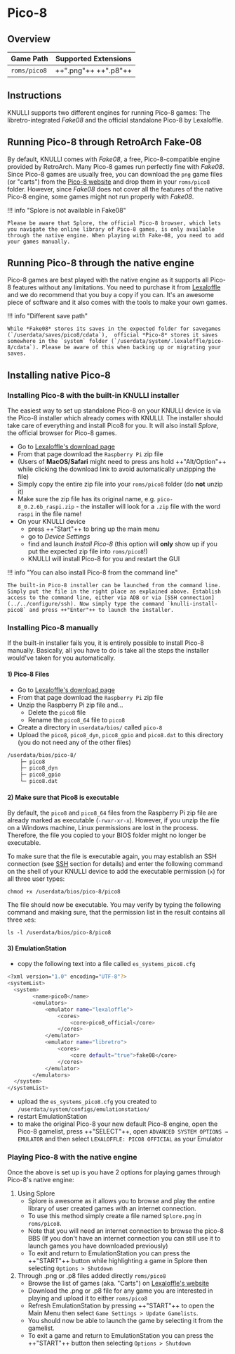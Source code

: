 # Pico-8

## Overview

| Game Path | Supported Extensions |
| --- | --- |
| `roms/pico8` | ++".png"++ ++".p8"++ |

## Instructions

KNULLI supports two different engines for running Pico-8 games: The libretro-integrated *Fake08* and the official standalone Pico-8 by Lexaloffle.

## Running Pico-8 through RetroArch Fake-08

By default, KNULLI comes with *Fake08*, a free, Pico-8-compatible engine provided by RetroArch. Many Pico-8 games run perfectly fine with *Fake08*. Since Pico-8 games are usually free, you can download the `png` game files (or "carts") from the [Pico-8 website](https://www.lexaloffle.com/bbs/?cat=7&carts_tab=1#mode=carts&sub=2) and drop them in your `roms/pico8` folder. However, since *Fake08* does not cover all the features of the native Pico-8 engine, some games might not run properly with *Fake08*.

!!! info "Splore is not available in Fake08"

    Please be aware that Splore, the official Pico-8 browser, which lets you navigate the online library of Pico-8 games, is only available through the native engine. When playing with Fake-08, you need to add your games manually.

## Running Pico-8 through the native engine

Pico-8 games are best played with the native engine as it supports all Pico-8 features without any limitations.  You need to purchase it from [Lexaloffle](https://www.lexaloffle.com/pico-8.php) and we do recommend that you buy a copy if you can. It's an awesome piece of software and it also comes with the tools to make your own games.

!!! info "Different save path"

    While *Fake08* stores its saves in the expected folder for savegames (`/userdata/saves/pico8/cdata`),  official *Pico-8* stores it saves somewhere in the `system` folder (`/userdata/system/.lexaloffle/pico-8/cdata`). Please be aware of this when backing up or migrating your saves.

## Installing native Pico-8

### Installing Pico-8 with the built-in KNULLI installer

The easiest way to set up standalone Pico-8 on your KNULLI device is via the Pico-8 installer which already comes with KNULLI. The installer should take care of everything and install Pico8 for you. It will also install *Splore*, the official browser for Pico-8 games.

- Go to [Lexaloffle's download page](https://www.lexaloffle.com/games.php?page=updates)
- From that page download the `Raspberry Pi` zip file
- (Users of **MacOS/Safari** might need to press ans hold ++"Alt/Option"++ while clicking the download link to avoid automatically unzipping the file)
- Simply copy the entire zip file into your `roms/pico8` folder (do **not** unzip it)
- Make sure the zip file has its original name, e.g. `pico-8_0.2.6b_raspi.zip` - the installer will look for a `.zip` file with the word `raspi` in the file name!
- On your KNULLI device
    - press ++"Start"++ to bring up the main menu
    - go to *Device Settings*
    - find and launch *Install Pico-8* (this option will **only** show up if you put the expected zip file into `roms/pico8`!)
    - KNULLI will install Pico-8 for you and restart the GUI

!!! info "You can also install Pico-8 from the command line"

    The built-in Pico-8 installer can be launched from the command line. Simply put the file in the right place as explained above. Establish access to the command line, either via ADB or via [SSH connection](../../configure/ssh). Now simply type the command `knulli-install-pico8` and press ++"Enter"++ to launch the installer.

### Installing Pico-8 manually

If the built-in installer fails you, it is entirely possible to install Pico-8 manually. Basically, all you have to do is take all the steps the installer would've taken for you automatically.

#### 1) Pico-8 Files

- Go to [Lexaloffle's download page](https://www.lexaloffle.com/games.php?page=updates)
- From that page download the `Raspberry Pi` zip file
- Unzip the Raspberry Pi zip file and...
    - Delete the `pico8` file
    - Rename the `pico8_64` file to `pico8`
- Create a directory in `userdata/bios/` called `pico-8`
- Upload the `pico8`, `pico8_dyn`, `pico8_gpio` and `pico8.dat` to this directory (you do not need any of the other files)
``` bash title="Final Folder Structure"
/userdata/bios/pico-8/
    ├─ pico8
    ├─ pico8_dyn
    ├─ pico8_gpio
    └─ pico8.dat
```

#### 2) Make sure that Pico8 is executable

By default, the `pico8` and `pico8_64` files from the Raspberry Pi zip file are already marked as executable (`-rwxr-xr-x`). However, if you unzip the file on a Windows machine, Linux permissions are lost in the process. Therefore, the file you copied to your BIOS folder might no longer be executable.

To make sure that the file is executable again, you may establish an SSH connection (see [SSH](../../configure/ssh) section for details) and enter the following command on the shell of your KNULLI device to add the executable permission (`x`) for all three user types:

```
chmod +x /userdata/bios/pico-8/pico8
```

The file should now be executable. You may verify by typing the following command and making sure, that the permission list in the result contains all three `x`es:

```
ls -l /userdata/bios/pico-8/pico8
```

#### 3) EmulationStation

- copy the following text into a file called `es_systems_pico8.cfg`
``` bash title="es_systems_pico8.cfg"
<?xml version="1.0" encoding="UTF-8"?>
<systemList>
  <system>
        <name>pico8</name>
	    <emulators>
            <emulator name="lexaloffle">
                <cores>
                    <core>pico8_official</core>
                </cores>
            </emulator>
            <emulator name="libretro">
                <cores>
                    <core default="true">fake08</core>
                </cores>
            </emulator>
        </emulators>
  </system>
</systemList>
```
- upload the `es_systems_pico8.cfg` you created to `/userdata/system/configs/emulationstation/`
- restart EmulationStation
- to make the original Pico-8 your new default Pico-8 engine, open the Pico-8 gamelist, press ++"SELECT"++, open `ADVANCED SYSTEM OPTIONS → EMULATOR` and then select `LEXALOFFLE: PICO8 OFFICIAL` as your Emulator

### Playing Pico-8 with the native engine

Once the above is set up is you have 2 options for playing games through Pico-8's native engine:

1. Using Splore
    - Splore is awesome as it allows you to browse and play the entire library of user created games with an internet connection.  
    - To use this method simply create a file named `Splore.png` in `roms/pico8`.
    - Note that you will need an internet connection to browse the pico-8 BBS (If you don't have an internet connection you can still use it to launch games you have downloaded previously)
    - To exit and return to EmulationStation you can press the ++"START"++ button while highlighting a game in Splore then selecting `Options > Shutdown`
2. Through .png or .p8 files added directly `roms/pico8`
    - Browse the list of games (aka. "Carts") on [Lexaloffle's website](https://www.lexaloffle.com/bbs/?cat=7&carts_tab=1#mode=carts&sub=2)
    - Download the .png or .p8 file for any game you are interested in playing and upload it to either `roms/pico8`
    - Refresh EmulationStation by pressing ++"START"++ to open the Main Menu then select `Game Settings > Update Gamelists`.
    - You should now be able to launch the game by selecting it from the gamelist.
    - To exit a game and return to EmulationStation you can press the ++"START"++ button then selecting `Options > Shutdown`
